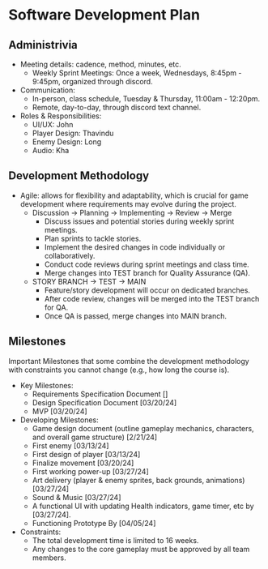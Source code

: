 # Software Development Plan

## Administrivia
* Meeting details: cadence, method, minutes, etc.  
  * Weekly Sprint Meetings: Once a week, Wednesdays, 8:45pm - 9:45pm, organized through discord.
* Communication:
  * In-person, class schedule, Tuesday & Thursday, 11:00am - 12:20pm.
  * Remote, day-to-day, through discord text channel.
* Roles & Responsibilities:
  * UI/UX: John
  * Player Design: Thavindu
  * Enemy Design: Long
  * Audio: Kha
## Development Methodology
* Agile: allows for flexibility and adaptability, which is crucial for game development where requirements may evolve during the project.
  * Discussion -> Planning -> Implementing -> Review -> Merge
    * Discuss issues and potential stories during weekly sprint meetings.
    * Plan sprints to tackle stories.
    * Implement the desired changes in code individually or collaboratively.
    * Conduct code reviews during sprint meetings and class time.
    * Merge changes into TEST branch for Quality Assurance (QA).
  * STORY BRANCH -> TEST -> MAIN
    * Feature/story development will occur on dedicated branches.
    * After code review, changes will be merged into the TEST branch for QA.
    * Once QA is passed, merge changes into MAIN branch.
## Milestones  
Important Milestones that some combine the development methodology with constraints you cannot change (e.g., how long the course is).
* Key Milestones:
  * Requirements Specification Document []
  * Design Specification Document [03/20/24]
  * MVP [03/20/24]
* Developing Milestones:
  * Game design document (outline gameplay mechanics, characters, and overall game structure) [2/21/24]
  * First enemy [03/13/24]
  * First design of player [03/13/24]
  * Finalize movement [03/20/24]
  * First working power-up [03/27/24]
  * Art delivery (player & enemy sprites, back grounds, animations) [03/27/24]
  * Sound & Music [03/27/24]
  * A functional UI with updating Health indicators, game timer, etc by [03/27/24].
  * Functioning Prototype By [04/05/24]
* Constraints:
  * The total development time is limited to 16 weeks.
  * Any changes to the core gameplay must be approved by all team members.
